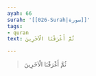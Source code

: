 ```yaml
---
ayah: 66
surah: '[[026-Surah|سورة]]'
tags:
- quran
text: ثُمَّ أَغْرَقْنَا الْآخَرِينَ

---
```

> ثُمَّ أَغْرَقْنَا الْآخَرِينَ
